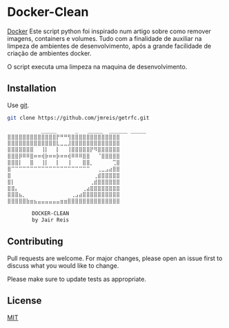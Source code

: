# Docker-Clean

[Docker](http://www.macoratti.net/19/02/dock_limp1.htm) Este script python foi inspirado num artigo sobre como
remover imagens, containers e volumes. Tudo com a finalidade de auxiliar na limpeza de ambientes de desenvolvimento, após a grande facilidade de criação de ambientes docker.

O script executa uma limpeza na maquina de desenvolvimento.

## Installation

Use [git](https://github.com/jmreis/getrfc.git).

```bash
git clone https://github.com/jmreis/getrfc.git
```

```bash
           _____      _   _____  ______ _____
⣿⣿⣿⣿⣿⣿⣿⣿⣿⣿⣿⣿⣿⡟⠛⠛⢻⣿⣿⣿⣿⣿⣿⣿⣿⣿⣿⣿⣿⣿
⣿⣿⣿⣿⣿⣿⣿⣿⣿⣿⣿⣿⣿⣇⣀⣀⣸⣿⣿⣿⣿⣿⣿⣿⣿⣿⣿⣿⣿⣿
⣿⣿⣿⣿⣿⣿⣿⠀⠀⢸⡇⠀⠀⡇⠀⠀⢸⣿⣿⣿⣿⣿⡟⠻⣿⣿⣿⣿⣿⣿
⣿⣿⣿⡿⠿⠿⣿⠶⠶⢾⡷⠶⠶⡷⠶⠶⢾⠿⠿⠿⣿⣿⠀⠀⠈⣿⣿⣿⣿⣿
⣿⣿⣿⡇⠀⠀⣿⠀⠀⢸⡇⠀⠀⡇⠀⠀⢸⠀⠀⠀⣿⣿⡀⠀⠀⠀⠀⠀⢉⣿
⣿⠉⠉⠉⠉⠉⠉⠉⠉⠉⠉⠉⠉⠉⠉⠉⠉⠉⠉⠉⠉⠉⠀⠀⢀⣀⣠⣴⣿⣿
⣿⠀⠀⠀⠀⠀⠀⠀⠀⠀⠀⠀⠀⠀⠀⠀⠀⠀⠀⠀⠀⠀⠀⢀⣾⣿⣿⣿⣿⣿
⣿⡇⠀⠀⠀⠀⠀⠀⠀⠀⠀⠀⠀⠀⠀⠀⠀⠀⠀⠀⠀⠀⢀⣾⣿⣿⣿⣿⣿⣿
⣿⣿⡄⠀⠀⠀⠀⠀⠀⠀⠀⠀⠀⠀⠀⠀⠀⠀⠀⠀⢀⣴⣿⣿⣿⣿⣿⣿⣿⣿
⣿⣿⣿⣦⡀⠀⠀⠀⠀⠀⠀⠀⠀⠀⠀⠀⠀⢀⣠⣴⣿⣿⣿⣿⣿⣿⣿⣿⣿⣿
⣿⣿⣿⣿⣿⣷⣶⣦⣤⣤⣤⣤⣤⣤⣶⣶⣿⣿⣿⣿⣿⣿⣿⣿⣿⣿⣿⣿⣿⣿

        DOCKER-CLEAN
        by Jair Reis
```

## Contributing
Pull requests are welcome. For major changes, please open an issue first to discuss what you would like to change.

Please make sure to update tests as appropriate.

## License
[MIT](https://choosealicense.com/licenses/mit/)
